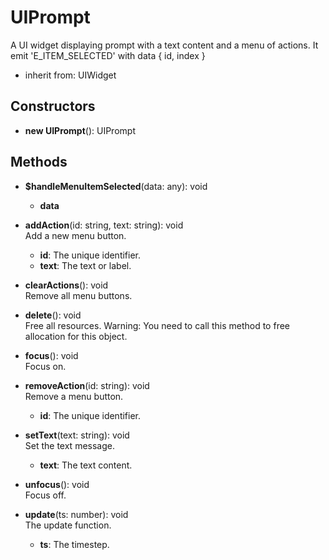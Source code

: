 # UIPrompt

A UI widget displaying prompt with a text content and a menu of actions.
It emit 'E_ITEM_SELECTED' with data { id, index }
- inherit from: UIWidget
## Constructors
- **new UIPrompt**(): UIPrompt   
## Methods
- **$handleMenuItemSelected**(data: any): void   
   - **data**

- **addAction**(id: string, text: string): void   
Add a new menu button.
   - **id**: The unique identifier.
   - **text**: The text or label.

- **clearActions**(): void   
Remove all menu buttons.

- **delete**(): void   
Free all resources.
Warning: You need to call this method to free allocation for this object.

- **focus**(): void   
Focus on.

- **removeAction**(id: string): void   
Remove a menu button.
   - **id**: The unique identifier.

- **setText**(text: string): void   
Set the text message.
   - **text**: The text content.

- **unfocus**(): void   
Focus off.

- **update**(ts: number): void   
The update function.
   - **ts**: The timestep.
